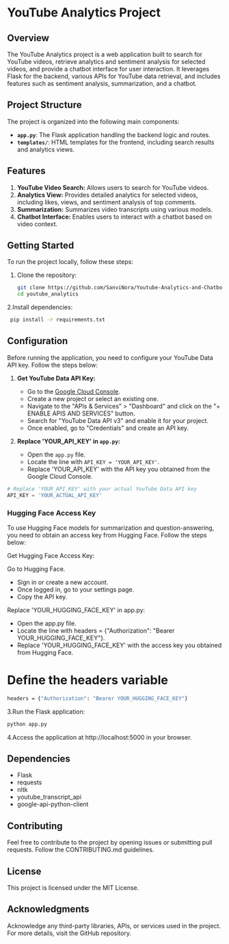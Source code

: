 # YouTube Analytics Project

## Overview

The YouTube Analytics project is a web application built to search for YouTube videos, retrieve analytics and sentiment analysis for selected videos, and provide a chatbot interface for user interaction. It leverages Flask for the backend, various APIs for YouTube data retrieval, and includes features such as sentiment analysis, summarization, and a chatbot.

## Project Structure

The project is organized into the following main components:

- **`app.py`**: The Flask application handling the backend logic and routes.
- **`templates/`**: HTML templates for the frontend, including search results and analytics views.


## Features

1. **YouTube Video Search:** Allows users to search for YouTube videos.
2. **Analytics View:** Provides detailed analytics for selected videos, including likes, views, and sentiment analysis of top comments.
3. **Summarization:** Summarizes video transcripts using various models.
4. **Chatbot Interface:** Enables users to interact with a chatbot based on video context.

## Getting Started

To run the project locally, follow these steps:

1. Clone the repository:

   ```bash
   git clone https://github.com/SanviNora/Youtube-Analytics-and-Chatbot.git
   cd youtube_analytics
   
2.Install dependencies:
   ```bash
    pip install -r requirements.txt
```
## Configuration

Before running the application, you need to configure your YouTube Data API key. Follow the steps below:

1. **Get YouTube Data API Key:**
   - Go to the [Google Cloud Console](https://console.developers.google.com/).
   - Create a new project or select an existing one.
   - Navigate to the "APIs & Services" > "Dashboard" and click on the "+ ENABLE APIS AND SERVICES" button.
   - Search for "YouTube Data API v3" and enable it for your project.
   - Once enabled, go to "Credentials" and create an API key.

2. **Replace 'YOUR_API_KEY' in `app.py`:**
   - Open the `app.py` file.
   - Locate the line with `API_KEY = 'YOUR_API_KEY'`.
   - Replace 'YOUR_API_KEY' with the API key you obtained from the Google Cloud Console.

```python
# Replace 'YOUR_API_KEY' with your actual YouTube Data API key
API_KEY = 'YOUR_ACTUAL_API_KEY'
```
### Hugging Face Access Key

To use Hugging Face models for summarization and question-answering, you need to obtain an access key from Hugging Face. Follow the steps below:

Get Hugging Face Access Key:

Go to Hugging Face.
- Sign in or create a new account.
- Once logged in, go to your settings page.
- Copy the API key.
  
Replace 'YOUR_HUGGING_FACE_KEY' in app.py:
- Open the app.py file.
- Locate the line with headers = {"Authorization": "Bearer YOUR_HUGGING_FACE_KEY"}.
- Replace 'YOUR_HUGGING_FACE_KEY' with the access key you obtained from Hugging Face.
# Define the headers variable
 ```bash
headers = {"Authorization": "Bearer YOUR_HUGGING_FACE_KEY"}
```

3.Run the Flask application:
 ```bash
python app.py
```
4.Access the application at http://localhost:5000 in your browser.


## Dependencies

- Flask
- requests
- nltk
- youtube_transcript_api
- google-api-python-client
    
## Contributing

Feel free to contribute to the project by opening issues or submitting pull requests. Follow the CONTRIBUTING.md guidelines.

## License

This project is licensed under the MIT License.

## Acknowledgments

Acknowledge any third-party libraries, APIs, or services used in the project.
For more details, visit the GitHub repository.     
